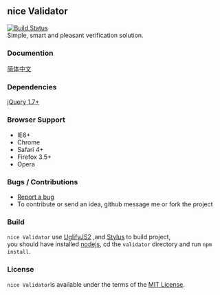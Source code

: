 ## nice Validator
[![Build Status](https://travis-ci.org/niceue/validator.png)](https://travis-ci.org/niceue/validator)  
Simple, smart and pleasant verification solution.

### Documention
[简体中文](http://niceue.com/validator/)

### Dependencies
[jQuery 1.7+](http://jquery.com)

### Browser Support
  * IE6+
  * Chrome
  * Safari 4+
  * Firefox 3.5+
  * Opera

### Bugs / Contributions
- [Report a bug](https://github.com/niceue/validator/issues)
- To contribute or send an idea, github message me or fork the project

### Build
`nice Validator` use [UglifyJS2](https://github.com/mishoo/UglifyJS) ,and [Stylus](http://learnboost.github.io/stylus/) to build project,<br>
you should have installed [nodejs](nodejs.org), cd the `validator` directory and run `npm install`.

### License
`nice Validator`is available under the terms of the [MIT License](https://github.com/niceue/validator/blob/master/LICENSE.txt).
